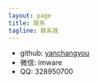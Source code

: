 ```yaml
---
layout: page
title: 联系
tagline: 联系我
---
```


- github: [yanchangyou](https://github.com/yanchangyou/blog.max.top-min.top/)
- 微信: imware
- QQ: 328950700
